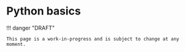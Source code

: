 # Python basics

!!! danger "DRAFT"

    This page is a work-in-progress and is subject to change at any moment.
